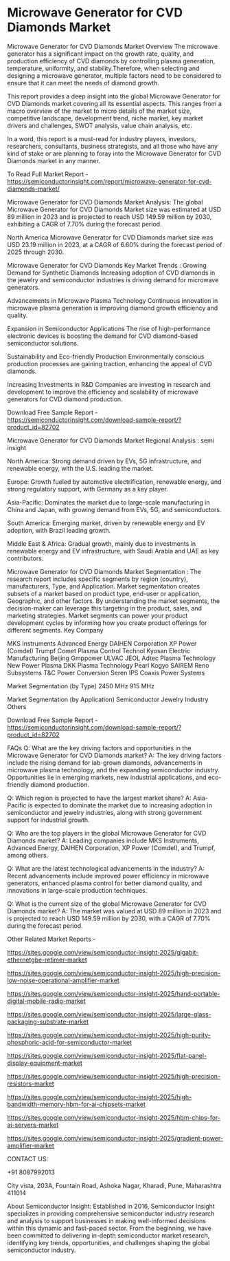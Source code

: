 <h1>Microwave Generator for CVD Diamonds Market</h1>
Microwave Generator for CVD Diamonds Market Overview
The microwave generator has a significant impact on the growth rate, quality, and production efficiency of CVD diamonds by controlling plasma generation, temperature, uniformity, and stability.Therefore, when selecting and designing a microwave generator, multiple factors need to be considered to ensure that it can meet the needs of diamond growth.

This report provides a deep insight into the global Microwave Generator for CVD Diamonds market covering all its essential aspects. This ranges from a macro overview of the market to micro details of the market size, competitive landscape, development trend, niche market, key market drivers and challenges, SWOT analysis, value chain analysis, etc.

In a word, this report is a must-read for industry players, investors, researchers, consultants, business strategists, and all those who have any kind of stake or are planning to foray into the Microwave Generator for CVD Diamonds market in any manner.

To Read Full Market Report -
https://semiconductorinsight.com/report/microwave-generator-for-cvd-diamonds-market/

Microwave Generator for CVD Diamonds Market Analysis:
The global Microwave Generator for CVD Diamonds Market size was estimated at USD 89 million in 2023 and is projected to reach USD 149.59 million by 2030, exhibiting a CAGR of 7.70% during the forecast period.

North America Microwave Generator for CVD Diamonds market size was USD 23.19 million in 2023, at a CAGR of 6.60% during the forecast period of 2025 through 2030.

Microwave Generator for CVD Diamonds Key Market Trends :
Growing Demand for Synthetic Diamonds
Increasing adoption of CVD diamonds in the jewelry and semiconductor industries is driving demand for microwave generators.

Advancements in Microwave Plasma Technology
Continuous innovation in microwave plasma generation is improving diamond growth efficiency and quality.

Expansion in Semiconductor Applications
The rise of high-performance electronic devices is boosting the demand for CVD diamond-based semiconductor solutions.

Sustainability and Eco-friendly Production
Environmentally conscious production processes are gaining traction, enhancing the appeal of CVD diamonds.

Increasing Investments in R&D
Companies are investing in research and development to improve the efficiency and scalability of microwave generators for CVD diamond production.

Download Free Sample Report -
https://semiconductorinsight.com/download-sample-report/?product_id=82702

Microwave Generator for CVD Diamonds Market Regional Analysis :
semi insight

North America:
Strong demand driven by EVs, 5G infrastructure, and renewable energy, with the U.S. leading the market.

Europe:
Growth fueled by automotive electrification, renewable energy, and strong regulatory support, with Germany as a key player.

Asia-Pacific:
Dominates the market due to large-scale manufacturing in China and Japan, with growing demand from EVs, 5G, and semiconductors.

South America:
Emerging market, driven by renewable energy and EV adoption, with Brazil leading growth.

Middle East & Africa:
Gradual growth, mainly due to investments in renewable energy and EV infrastructure, with Saudi Arabia and UAE as key contributors.

Microwave Generator for CVD Diamonds Market Segmentation :
The research report includes specific segments by region (country), manufacturers, Type, and Application. Market segmentation creates subsets of a market based on product type, end-user or application, Geographic, and other factors. By understanding the market segments, the decision-maker can leverage this targeting in the product, sales, and marketing strategies. Market segments can power your product development cycles by informing how you create product offerings for different segments.
Key Company

MKS Instruments
Advanced Energy
DAIHEN Corporation
XP Power (Comdel)
Trumpf
Comet Plasma Control Technol
Kyosan Electric Manufacturing
Beijing Gmppower
ULVAC
JEOL
Adtec Plasma Technology
New Power Plasma
DKK
Plasma Technology
Pearl Kogyo
SAIREM
Reno Subsystems
T&C Power Conversion
Seren IPS
Coaxis Power Systems

Market Segmentation (by Type)
2450 MHz
915 MHz

Market Segmentation (by Application)
Semiconductor
Jewelry Industry
Others

Download Free Sample Report -
https://semiconductorinsight.com/download-sample-report/?product_id=82702

FAQs
Q: What are the key driving factors and opportunities in the Microwave Generator for CVD Diamonds market?
A: The key driving factors include the rising demand for lab-grown diamonds, advancements in microwave plasma technology, and the expanding semiconductor industry. Opportunities lie in emerging markets, new industrial applications, and eco-friendly diamond production.

Q: Which region is projected to have the largest market share?
A: Asia-Pacific is expected to dominate the market due to increasing adoption in semiconductor and jewelry industries, along with strong government support for industrial growth.

Q: Who are the top players in the global Microwave Generator for CVD Diamonds market?
A: Leading companies include MKS Instruments, Advanced Energy, DAIHEN Corporation, XP Power (Comdel), and Trumpf, among others.

Q: What are the latest technological advancements in the industry?
A: Recent advancements include improved power efficiency in microwave generators, enhanced plasma control for better diamond quality, and innovations in large-scale production techniques.

Q: What is the current size of the global Microwave Generator for CVD Diamonds market?
A: The market was valued at USD 89 million in 2023 and is projected to reach USD 149.59 million by 2030, with a CAGR of 7.70% during the forecast period.

Other Related Market Reports -

https://sites.google.com/view/semiconductor-insight-2025/gigabit-ethernetgbe-retimer-market

https://sites.google.com/view/semiconductor-insight-2025/high-precision-low-noise-operational-amplifier-market

https://sites.google.com/view/semiconductor-insight-2025/hand-portable-digital-mobile-radio-market

https://sites.google.com/view/semiconductor-insight-2025/large-glass-packaging-substrate-market

https://sites.google.com/view/semiconductor-insight-2025/high-purity-phosphoric-acid-for-semiconductor-market

https://sites.google.com/view/semiconductor-insight-2025/flat-panel-display-equipment-market

https://sites.google.com/view/semiconductor-insight-2025/high-precision-resistors-market

https://sites.google.com/view/semiconductor-insight-2025/high-bandwidth-memory-hbm-for-ai-chipsets-market

https://sites.google.com/view/semiconductor-insight-2025/hbm-chips-for-ai-servers-market

https://sites.google.com/view/semiconductor-insight-2025/gradient-power-amplifier-market

CONTACT US:

+91 8087992013

City vista, 203A, Fountain Road, Ashoka Nagar, Kharadi, Pune, Maharashtra 411014

About Semiconductor Insight:
Established in 2016, Semiconductor Insight specializes in providing comprehensive semiconductor industry research and analysis to support businesses in making well-informed decisions within this dynamic and fast-paced sector. From the beginning, we have been committed to delivering in-depth semiconductor market research, identifying key trends, opportunities, and challenges shaping the global semiconductor industry.
